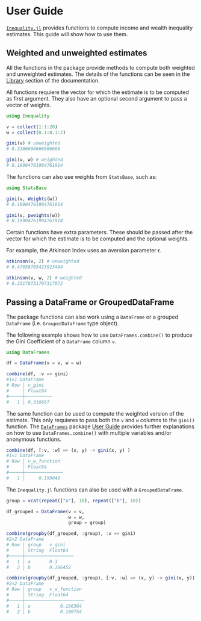 # User Guide
[`Inequality.jl`]("https://github.com/JosepER/Inequality.jl") provides functions to compute income and wealth inequality estimates. This guide will show how to use them. 

## Weighted and unweighted estimates
All the functions in the package provide methods to compute both weighted and unweighted estimates. The details of the functions can be seen in the [Library](https://joseper.github.io/Inequality.jl/dev/library/#Functions) section of the documentation. 

All functions requiere the vector for which the estimate is to be computed as first argument. They also have an optional second argument to pass a vector of weights.

```julia 
using Inequality

v = collect(1:1:20)
w = collect(0.1:0.1:2)

gini(v) # unweighted
# 0.3166666666666666

gini(v, w) # weighted
# 0.19904761904761914
```

The functions can also use weights from `StatsBase`, such as:

```julia
using StatsBase

gini(v, Weights(w))
# 0.19904761904761914

gini(v, pweights(w))
# 0.19904761904761914
```

Certain functions have extra parameters. These should be passed after the vector for which the estimate is to be computed and the optional weights.

For example, the Atkinson Index uses an aversion parameter ϵ.

```julia
atkinson(v, 2) # unweighted
# 0.47056705423923484

atkinson(v, w, 2) # weighted
# 0.23170731707317072
```


## Passing a DataFrame or GroupedDataFrame

The package functions can also work using a `DataFrame` or a grouped `DataFrame` (i.e. `GroupedDataFrame` type object).

The following example shows how to use `DataFrames.combine()` to produce the Gini Coefficient of a `DataFrame` column `v`.

```julia 
using DataFrames

df = DataFrame(v = v, w = w)

combine(df, :v => gini)
#1×1 DataFrame
# Row │ v_gini   
#     │ Float64
#─────┼──────────
#   1 │ 0.316667

```

The same function can be used to compute the weighted version of the estimate. This only requieres to pass both the `v` and `w` columns to the `gini()` function. The [`DataFrames`](https://dataframes.juliadata.org/stable/) package [User Guide](https://dataframes.juliadata.org/stable/man/getting_started/) provides further explanations on how to use 
`DataFrames.combine()` with multiple variables and/or anonymous functions.

``` julia
combine(df, [:v, :w] => (x, y) -> gini(x, y) )
#1×1 DataFrame
# Row │ v_w_function 
#     │ Float64
#─────┼──────────────
#   1 │     0.199048

```

The `Inequality.jl` functions can also be used with a `GroupedDataFrame`.

```julia
group = vcat(repeat(["a"], 10), repeat(["b"], 10))

df_grouped = DataFrame(v = v, 
                       w = w,
                       group = group)

combine(groupby(df_grouped, :group), :v => gini)
#2×2 DataFrame
# Row │ group   v_gini   
#     │ String  Float64
#─────┼──────────────────
#   1 │ a       0.3
#   2 │ b       0.106452

combine(groupby(df_grouped, :group), [:v, :w] => (x, y) -> gini(x, y))
#2×2 DataFrame
# Row │ group   v_w_function 
#     │ String  Float64      
#─────┼──────────────────────
#   1 │ a           0.196364
#   2 │ b           0.100754

```

